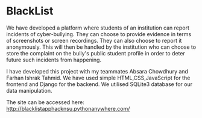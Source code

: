 # BlackList

We have developed a platform where students of an institution can report incidents of cyber-bullying. They can choose to provide evidence in terms of screenshots or screen
recordings. They can also choose to report it anonymously. This will then be handled by the institution who can choose to store the complaint
on the bully's public student profile in order to deter future such incidents from happening.

I have developed this project with my teammates Absara Chowdhury and Farhan Ishrak Tahmid. We have used simple HTML,CSS,JavaScript for the frontend and Django for 
the backend. We utilised SQLite3 database for our data manipulation. 

The site can be accessed here: http://blacklistapphacknsu.pythonanywhere.com/
